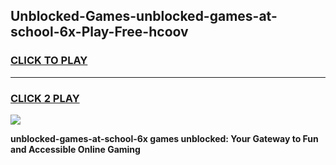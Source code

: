 
## Unblocked-Games-unblocked-games-at-school-6x-Play-Free-hcoov
<h3>
<a href="https://premium76.site?title=unblocked-games-at-school-6x&ref=23A">CLICK TO PLAY</a></h3>
<hr>

<h3>
<a href="https://premium76.site?title=unblocked-games-at-school-6x&ref=23A">CLICK 2 PLAY</a>
  
</h3>

<a href="https://premium76.site?title=unblocked-games-at-school-6x&ref=23A"><img src="https://clearcache.store/games.png"></a>


**unblocked-games-at-school-6x games unblocked: Your Gateway to Fun and Accessible Online Gaming**
